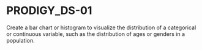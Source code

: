 # PRODIGY_DS-01
Create a bar chart or histogram to visualize the distribution of a categorical or continuous variable, such as the distribution of ages or genders in a population.
